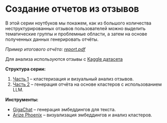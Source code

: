# Создание отчетов из отзывов
В этой серии ноутбуков мы покажем, как из большого количества неструктурированных отзывов пользователей можно выделить тематические группы и проблемные области, а затем на основе полученных данных генерировать отчёты.

_Пример итогового отчёта: [report.pdf](/cookbook/reporter/media/report.pdf)_

Для анализа используются отзывы с [Kaggle датасета](https://www.kaggle.com/datasets/mikhaildvoshansky/bank-reviews)

**Структура серии:**
1. [Часть 1](/cookbook/reporter/part_1.ipynb) – кластеризация и визуальный анализ отзывов.  
2. [Часть 2](/cookbook/reporter/part_2.ipynb) – генерация отчёта на основе кластеров с использованием LLM.

**Инструменты:**
- [GigaChat](https://developers.sber.ru/docs/ru/gigachat/api/overview) – генерация эмбеддингов для текста.
- [Arize Phoenix](https://phoenix.arize.com/) – визуализация эмбеддингов и анализ кластеров.